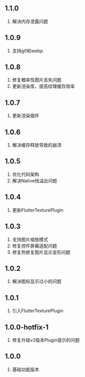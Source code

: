 
## 1.1.0

1. 解决内存泄露问题

## 1.0.9

1. 支持gif和webp

## 1.0.8

1. 修复概率性图片丢失问题
2. 更新渲染库，提高纹理缓存效率

## 1.0.7

1. 更新渲染插件

## 1.0.6

1. 解决缓存释放导致的崩溃

## 1.0.5

1. 优化代码架构
2. 解决Native栈溢出问题

## 1.0.4

1. 更新FlutterTexturePlugin

## 1.0.3

1. 支持图片缩放模式
2. 修复控件屏幕适配问题
3. 修复热修复图片显示变形问题

## 1.0.2

1. 解决图标显示过小的问题

## 1.0.1

1. 引入FlutterTexturePlugin

## 1.0.0-hotfix-1

1. 修复升级v2版本Plugin提示的问题

## 1.0.0

1. 基础功能版本
